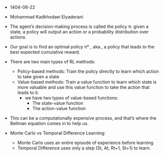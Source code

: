 - 1404-06-22
- Mohammad Kadkhodaei Elyaderani

- The agent’s decision-making process is called the policy π: given a state, a policy will output an action or a probability distribution over actions.
- Our goal is to find an optimal policy π* , aka., a policy that leads to the best expected cumulative reward.

- There are two main types of RL methods:
  - Policy-based methods: Train the policy directly to learn which action to take given a state
  - Value-based methods: Train a value function to learn which state is more valuable and use this value function to take the action that leads to it.
    - we have two types of value-based functions:
      - The state-value function
      - The action-value function


- This can be a computationally expensive process, and that’s where the Bellman equation comes in to help us.

- Monte Carlo vs Temporal Difference Learning:
  - Monte Carlo uses an entire episode of experience before learning
  - Temporal Difference uses only a step (St, At, Rt+1, St+1) to learn.
